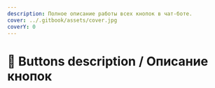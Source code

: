 ```yaml
---
description: Полное описание работы всех кнопок в чат-боте.
cover: ../.gitbook/assets/cover.jpg
coverY: 0
---
```


# 📜 Buttons description / Описание кнопок

